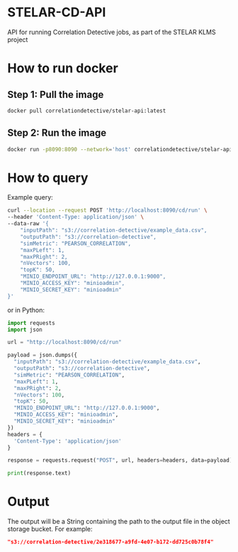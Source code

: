 # STELAR-CD-API
API for running Correlation Detective jobs, as part of the STELAR KLMS project

# How to run docker
## Step 1: Pull the image
```bash
docker pull correlationdetective/stelar-api:latest
```

## Step 2: Run the image
```bash
docker run -p8090:8090 --network='host' correlationdetective/stelar-api:latest
```

# How to query
Example query:
```bash
curl --location --request POST 'http://localhost:8090/cd/run' \
--header 'Content-Type: application/json' \
--data-raw '{
    "inputPath": "s3://correlation-detective/example_data.csv",
    "outputPath": "s3://correlation-detective",
    "simMetric": "PEARSON_CORRELATION",
    "maxPLeft": 1,
    "maxPRight": 2,
    "nVectors": 100,
    "topK": 50,
    "MINIO_ENDPOINT_URL": "http://127.0.0.1:9000",
    "MINIO_ACCESS_KEY": "minioadmin",
    "MINIO_SECRET_KEY": "minioadmin"
}'
```
or in Python:
```python
import requests
import json

url = "http://localhost:8090/cd/run"

payload = json.dumps({
  "inputPath": "s3://correlation-detective/example_data.csv",
  "outputPath": "s3://correlation-detective",
  "simMetric": "PEARSON_CORRELATION",
  "maxPLeft": 1,
  "maxPRight": 2,
  "nVectors": 100,
  "topK": 50,
  "MINIO_ENDPOINT_URL": "http://127.0.0.1:9000",
  "MINIO_ACCESS_KEY": "minioadmin",
  "MINIO_SECRET_KEY": "minioadmin"
})
headers = {
  'Content-Type': 'application/json'
}

response = requests.request("POST", url, headers=headers, data=payload)

print(response.text)
```

# Output
The output will be a String containing the path to the output file in the object storage bucket. For example:
```json
"s3://correlation-detective/2e318677-a9fd-4e07-b172-dd725c0b78f4"
```